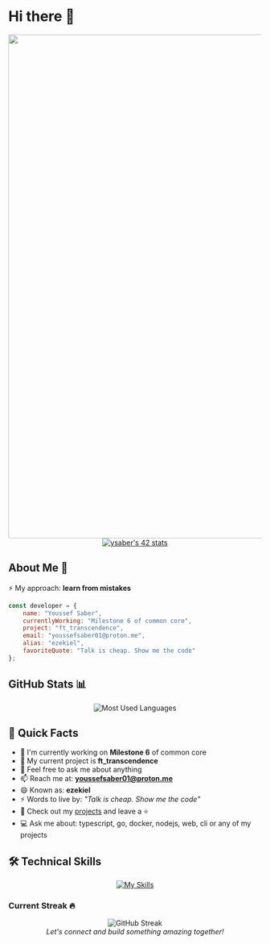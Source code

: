 # Hi there 👋

<img src="https://user-images.githubusercontent.com/74038190/225813708-98b745f2-7d22-48cf-9150-083f1b00d6c9.gif" width="1000"/>

<div align="center">
  <a href="https://github.com/oakoudad/badge42">
    <img src="https://badge.mediaplus.ma/Black/ysaber" alt="ysaber's 42 stats" />
  </a>
</div>

## About Me 🚀

⚡ My approach: **learn from mistakes**

```javascript
const developer = {
    name: "Youssef Saber",
    currentlyWorking: "Milestone 6 of common core",
    project: "ft_transcendence",
    email: "youssefsaber01@proton.me",
    alias: "ezekiel",
    favoriteQuote: "Talk is cheap. Show me the code"
};
```

## GitHub Stats 📊

<div align="center">
  <img src="https://github-readme-stats.vercel.app/api/top-langs/?username=YouS64&theme=dark&hide_border=false&include_all_commits=true&count_private=true&layout=compact" alt="Most Used Languages" />
</div>

## 🌟 Quick Facts
- 🔭 I'm currently working on **Milestone 6** of common core
- 🌱 My current project is **ft_transcendence**
- 💬 Feel free to ask me about anything
- 📫 Reach me at: **youssefsaber01@proton.me**
- 😄 Known as: **ezekiel**
- ⚡ Words to live by: *"Talk is cheap. Show me the code"*
- 🔗 Check out my [projects](https://github.com/YouS64?tab=repositories) and leave a ⭐
- 💻 Ask me about: typescript, go, docker, nodejs, web, cli or any of my projects

## 🛠️ Technical Skills

<div align="center">

[![My Skills](https://skillicons.dev/icons?i=cpp,cmake,git,go,bash,py,vim,vscode,aiscript,c,django,docker,js&theme=dark)](https://skillicons.dev)

</div>

### Current Streak 🔥
<div align="center">
  <img src="https://github-readme-streak-stats.herokuapp.com/?user=YouS64&theme=dark&hide_border=false" alt="GitHub Streak" />
</div>

<div align="center">
  <i>Let's connect and build something amazing together!</i>
</div>

<!--
This README is maintained by Youssef Saber
Feel free to reach out for collaborations or just a friendly chat!
-->
